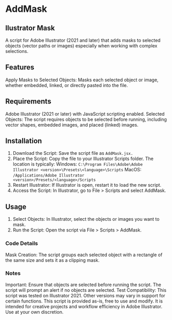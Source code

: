 # AddMask
## llustrator Mask
A script for Adobe Illustrator (2021 and later) that adds masks to selected objects (vector paths or images) especially when working with complex selections.

## Features
Apply Masks to Selected Objects: Masks each selected object or image, whether embedded, linked, or directly pasted into the file.

## Requirements
Adobe Illustrator (2021 or later) with JavaScript scripting enabled.
Selected Objects: The script requires objects to be selected before running, including vector shapes, embedded images, and placed (linked) images.

## Installation
1. Download the Script: Save the script file as `AddMask.jsx.`
2. Place the Script: Copy the file to your Illustrator Scripts folder. The location is typically:
    Windows: `C:\Program Files\Adobe\Adobe Illustrator <version>\Presets\<language>\Scripts`
    MacOS: `/Applications/Adobe Illustrator <version>/Presets/<language>/Scripts`
3. Restart Illustrator: If Illustrator is open, restart it to load the new script.
4. Access the Script: In Illustrator, go to File > Scripts and select AddMask.

## Usage
1. Select Objects: In Illustrator, select the objects or images you want to mask.
2. Run the Script: Open the script via File > Scripts > AddMask.

### Code Details
Mask Creation: The script groups each selected object with a rectangle of the same size and sets it as a clipping mask.

### Notes
Important: Ensure that objects are selected before running the script. The script will prompt an alert if no objects are selected.
Test Compatibility: This script was tested on Illustrator 2021. Other versions may vary in support for certain functions.
This script is provided as-is, free to use and modify. It is intended for creative projects and workflow efficiency in Adobe Illustrator. Use at your own discretion.


